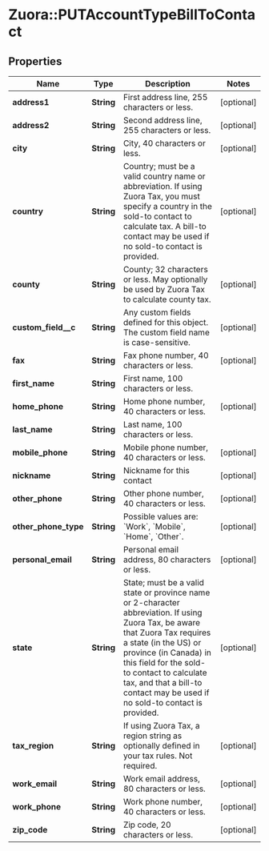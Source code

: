 # Zuora::PUTAccountTypeBillToContact

## Properties
Name | Type | Description | Notes
------------ | ------------- | ------------- | -------------
**address1** | **String** | First address line, 255 characters or less.  | [optional] 
**address2** | **String** | Second address line, 255 characters or less.  | [optional] 
**city** | **String** | City, 40 characters or less.  | [optional] 
**country** | **String** | Country; must be a valid country name or abbreviation. If using Zuora Tax, you must specify a country in the sold-to contact to calculate tax. A bill-to contact may be used if no sold-to contact is provided.  | [optional] 
**county** | **String** | County; 32 characters or less. May optionally be used by Zuora Tax to calculate county tax.  | [optional] 
**custom_field__c** | **String** | Any custom fields defined for this object. The custom field name is case-sensitive.  | [optional] 
**fax** | **String** | Fax phone number, 40 characters or less.  | [optional] 
**first_name** | **String** | First name, 100 characters or less.  | 
**home_phone** | **String** | Home phone number, 40 characters or less.  | [optional] 
**last_name** | **String** | Last name, 100 characters or less.  | 
**mobile_phone** | **String** | Mobile phone number, 40 characters or less.  | [optional] 
**nickname** | **String** | Nickname for this contact  | [optional] 
**other_phone** | **String** | Other phone number, 40 characters or less.  | [optional] 
**other_phone_type** | **String** | Possible values are: &#x60;Work&#x60;, &#x60;Mobile&#x60;, &#x60;Home&#x60;, &#x60;Other&#x60;.  | [optional] 
**personal_email** | **String** | Personal email address, 80 characters or less.  | [optional] 
**state** | **String** | State; must be a valid state or province name or 2-character abbreviation. If using Zuora Tax, be aware that Zuora Tax requires a state (in the US) or province (in Canada) in this field for the sold-to contact to calculate tax, and that a bill-to contact may be used if no sold-to contact is provided.  | [optional] 
**tax_region** | **String** | If using Zuora Tax, a region string as optionally defined in your tax rules. Not required.  | [optional] 
**work_email** | **String** | Work email address, 80 characters or less.  | [optional] 
**work_phone** | **String** | Work phone number, 40 characters or less.  | [optional] 
**zip_code** | **String** | Zip code, 20 characters or less.  | [optional] 


